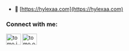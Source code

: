 

- 📝 [https://hylexaa.com](https://hylexaa.com)

<h3 align="left">Connect with me:</h3>
<p align="left">
<a href="https://fb.com/tomo.julianto" target="blank"><img align="center" src="https://raw.githubusercontent.com/rahuldkjain/github-profile-readme-generator/master/src/images/icons/Social/facebook.svg" alt="tomo.julianto" height="30" width="40" /></a>
<a href="https://instagram.com/tomo.op" target="blank"><img align="center" src="https://raw.githubusercontent.com/rahuldkjain/github-profile-readme-generator/master/src/images/icons/Social/instagram.svg" alt="tomo.op" height="30" width="40" /></a>
</p>
